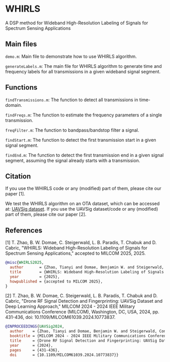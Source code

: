 # WHIRLS
A DSP method for Wideband High-Resolution Labeling of Signals for Spectrum Sensing Applications

## Main files

`demo.m`: Main file to demonstrate how to use WHIRLS algorithm.

`generateLabels.m`: The main file for WHIRLS algorithm to generate time and frequency labels for all transmissions in a given wideband signal segment.

## Functions

`findTransmissions.m`: The function to detect all transmissions in time-domain.

`findFreqs.m`: The function to estimate the frequency parameters of a single transmission.

`freqFilter.m`: The function to bandpass/bandstop filter a signal.

`findStart.m`: The function to detect the first transmission start in a given signal segment.

`findEnd.m`: The function to detect the first transmission end in a given signal segment, assuming the signal already starts with a transmission.

## Citation

If you use the WHIRLS code or any (modified) part of them, please cite our paper [1].

We test the WHIRLS algorithm on an OTA dataset, which can be accessed at: <a href="https://cores.ee.ucla.edu/downloads/datasets/uavsig/">UAVSig dataset</a>. If you use the UAVSig dataset/code or any (modified) part of them, please cite our paper [2].

## References

[1] T. Zhao, B. W. Domae, C. Steigerwald, L. B. Paradis, T. Chabuk and D. Cabric, "WHIRLS: Wideband High-Resolution Labeling of Signals for Spectrum Sensing Applications," accepted to MILCOM 2025, 2025.
```bibtex
@misc{WHIRLS2025,
  author       = {Zhao, Tianyi and Domae, Benjamin W. and Steigerwald, Connor and Paradis, Luke B. and Chabuk, Tim and Cabric, Danijela},
  title        = {WHIRLS: Wideband High-Resolution Labeling of Signals for Spectrum Sensing Applications},
  year         = {2025},
  howpublished = {accepted to MILCOM 2025}, 
}
```

[2] T. Zhao, B. W. Domae, C. Steigerwald, L. B. Paradis, T. Chabuk and D. Cabric, "Drone RF Signal Detection and Fingerprinting: UAVSig Dataset and Deep Learning Approach," MILCOM 2024 - 2024 IEEE Military Communications Conference (MILCOM), Washington, DC, USA, 2024, pp. 431-436, doi: 10.1109/MILCOM61039.2024.10773837.
```bibtex
@INPROCEEDINGS{UAVSig2024,
  author    = {Zhao, Tianyi and Domae, Benjamin W. and Steigerwald, Connor and Paradis, Luke B. and Chabuk, Tim and Cabric, Danijela},
  booktitle = {MILCOM 2024 - 2024 IEEE Military Communications Conference (MILCOM)}, 
  title     = {Drone RF Signal Detection and Fingerprinting: UAVSig Dataset and Deep Learning Approach}, 
  year      = {2024},
  pages     = {431-436},
  doi       = {10.1109/MILCOM61039.2024.10773837}}
```

